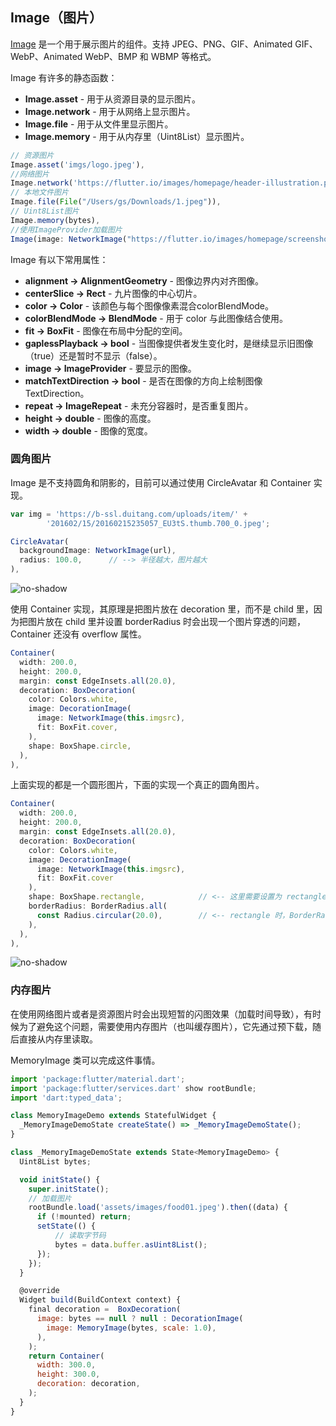 

## Image（图片）

[Image](https://docs.flutter.io/flutter/widgets/Image-class.html) 是一个用于展示图片的组件。支持 JPEG、PNG、GIF、Animated GIF、WebP、Animated WebP、BMP 和 WBMP 等格式。

Image 有许多的静态函数：
- **Image.asset** - 用于从资源目录的显示图片。
- **Image.network** - 用于从网络上显示图片。
- **Image.file** - 用于从文件里显示图片。
- **Image.memory** - 用于从内存里（Uint8List）显示图片。

```js
// 资源图片
Image.asset('imgs/logo.jpeg'),
//网络图片
Image.network('https://flutter.io/images/homepage/header-illustration.png'),
// 本地文件图片
Image.file(File("/Users/gs/Downloads/1.jpeg")),
// Uint8List图片
Image.memory(bytes),
//使用ImageProvider加载图片
Image(image: NetworkImage("https://flutter.io/images/homepage/screenshot-2.png"))
```

Image 有以下常用属性：
- **alignment → AlignmentGeometry** - 图像边界内对齐图像。
- **centerSlice → Rect** - 九片图像的中心切片。
- **color → Color** - 该颜色与每个图像像素混合colorBlendMode。
- **colorBlendMode → BlendMode** - 用于 color 与此图像结合使用。
- **fit → BoxFit** - 图像在布局中分配的空间。
- **gaplessPlayback → bool** - 当图像提供者发生变化时，是继续显示旧图像（true）还是暂时不显示（false）。
- **image → ImageProvider** - 要显示的图像。
- **matchTextDirection → bool** - 是否在图像的方向上绘制图像 TextDirection。
- **repeat → ImageRepeat** - 未充分容器时，是否重复图片。
- **height → double** - 图像的高度。
- **width → double** - 图像的宽度。

### 圆角图片
Image 是不支持圆角和阴影的，目前可以通过使用 CircleAvatar 和 Container 实现。

```js
var img = 'https://b-ssl.duitang.com/uploads/item/' +
        '201602/15/20160215235057_EU3tS.thumb.700_0.jpeg';

CircleAvatar(
  backgroundImage: NetworkImage(url),
  radius: 100.0,      // --> 半径越大，图片越大
),
```

![no-shadow](/../../image/20180630001326.png)

使用 Container 实现，其原理是把图片放在 decoration 里，而不是 child 里，因为把图片放在 child 里并设置 borderRadius 时会出现一个图片穿透的问题，Container 还没有 overflow 属性。

```js
Container(
  width: 200.0,
  height: 200.0,
  margin: const EdgeInsets.all(20.0),
  decoration: BoxDecoration(
    color: Colors.white,
    image: DecorationImage(
      image: NetworkImage(this.imgsrc),
      fit: BoxFit.cover,
    ),
    shape: BoxShape.circle,
  ),
),
```

上面实现的都是一个圆形图片，下面的实现一个真正的圆角图片。

```js
Container(
  width: 200.0,
  height: 200.0,
  margin: const EdgeInsets.all(20.0),
  decoration: BoxDecoration(
    color: Colors.white,
    image: DecorationImage(
      image: NetworkImage(this.imgsrc),
      fit: BoxFit.cover
    ),
    shape: BoxShape.rectangle,            // <-- 这里需要设置为 rectangle
    borderRadius: BorderRadius.all(
      const Radius.circular(20.0),        // <-- rectangle 时，BorderRadius 才有效
    ),
  ),
),
```

![no-shadow](/../../image/20180630122957.png)

### 内存图片
在使用网络图片或者是资源图片时会出现短暂的闪图效果（加载时间导致），有时候为了避免这个问题，需要使用内存图片（也叫缓存图片），它先通过预下载，随后直接从内存里读取。

MemoryImage 类可以完成这件事情。

```js
import 'package:flutter/material.dart';
import 'package:flutter/services.dart' show rootBundle;
import 'dart:typed_data';

class MemoryImageDemo extends StatefulWidget {
  _MemoryImageDemoState createState() => _MemoryImageDemoState();
}

class _MemoryImageDemoState extends State<MemoryImageDemo> {
  Uint8List bytes;

  void initState() {
    super.initState();
    // 加载图片
    rootBundle.load('assets/images/food01.jpeg').then((data) {
      if (!mounted) return;
      setState(() {
          // 读取字节码
          bytes = data.buffer.asUint8List();
      });
    });
  }

  @override
  Widget build(BuildContext context) {
    final decoration =  BoxDecoration(
      image: bytes == null ? null : DecorationImage(
        image: MemoryImage(bytes, scale: 1.0),
      ),
    );
    return Container(
      width: 300.0,
      height: 300.0,
      decoration: decoration,
    );
  }
}
```